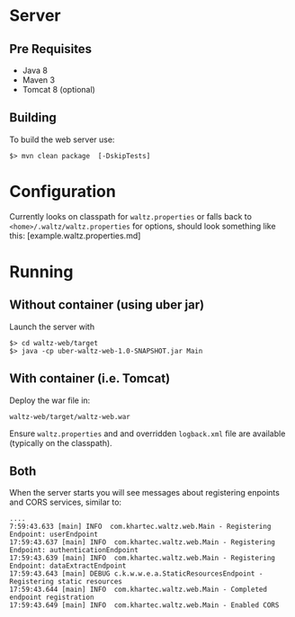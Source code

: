 

# Server

## Pre Requisites

* Java 8
* Maven 3
* Tomcat 8 (optional)

## Building

To build the web server use:

    $> mvn clean package  [-DskipTests]

# Configuration

Currently looks on classpath for `waltz.properties` or falls
back to `<home>/.waltz/waltz.properties` for options, should look something like this:
[example.waltz.properties.md]

# Running

## Without container (using uber jar)

Launch the server with

    $> cd waltz-web/target
    $> java -cp uber-waltz-web-1.0-SNAPSHOT.jar Main


## With container (i.e. Tomcat)

Deploy the war file in:

    waltz-web/target/waltz-web.war

Ensure `waltz.properties` and and overridden `logback.xml` file
are available (typically on the classpath).

## Both

When the server starts you will see messages about registering
enpoints and CORS services, similar to:

````
....
7:59:43.633 [main] INFO  com.khartec.waltz.web.Main - Registering Endpoint: userEndpoint
17:59:43.637 [main] INFO  com.khartec.waltz.web.Main - Registering Endpoint: authenticationEndpoint
17:59:43.639 [main] INFO  com.khartec.waltz.web.Main - Registering Endpoint: dataExtractEndpoint
17:59:43.643 [main] DEBUG c.k.w.w.e.a.StaticResourcesEndpoint - Registering static resources
17:59:43.644 [main] INFO  com.khartec.waltz.web.Main - Completed endpoint registration
17:59:43.649 [main] INFO  com.khartec.waltz.web.Main - Enabled CORS
````




